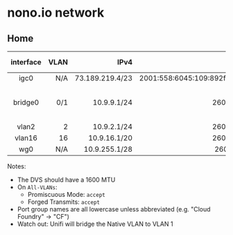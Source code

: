# nono.io network

## Home

| interface | VLAN |            IPv4 |                                      IPv6 | Description    | Port Group / Unifi VLAN |
|:---------:|-----:|----------------:|------------------------------------------:|----------------|-------------------------|
| igc0      |  N/A | 73.189.219.4/23 | 2001:558:6045:109:892f:2df3:15e3:3184/128 | Comcast        |                         |
| bridge0   |  0/1 |     10.9.9.1/24 |                   2601:646:0100:69f0::/64 | Main           | VM Network / nono / Management Network |
| vlan2     |    2 |     10.9.2.1/24 |                   2601:646:0100:69f1::/64 | Guest          | guest                   |
| vlan16    |   16 |    10.9.16.1/20 |                   2601:646:0100:69f2::/64 | BOSH           | BOSH                    |
| wg0       |  N/A |   10.9.255.1/28 |                   2601:646:0100:69ff::/64 | Wireguard      |                         |

Notes:

- The DVS should have a 1600 MTU
- On `All-VLANs`:
  - Promiscuous Mode: `accept`
  - Forged Transmits: `accept`
- Port group names are all lowercase unless abbreviated (e.g. "Cloud Foundry" →
  "CF")
- Watch out: Unifi will bridge the Native VLAN to VLAN 1